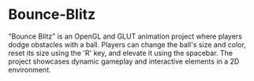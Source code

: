 # Bounce-Blitz
"Bounce Blitz" is an OpenGL and GLUT animation project where players dodge obstacles with a ball. Players can change the ball's size and color, reset its size using the 'R' key, and elevate it using the spacebar. The project showcases dynamic gameplay and interactive elements in a 2D environment.
